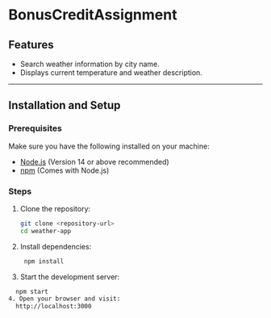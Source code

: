 # BonusCreditAssignment

## Features
- Search weather information by city name.
- Displays current temperature and weather description.

---

## Installation and Setup

### Prerequisites
Make sure you have the following installed on your machine:
- [Node.js](https://nodejs.org/) (Version 14 or above recommended)
- [npm](https://www.npmjs.com/) (Comes with Node.js)

### Steps
1. Clone the repository:
   ```bash
   git clone <repository-url>
   cd weather-app
2. Install dependencies:
   ```bash
    npm install
3. Start the development server:
  ```bash
    npm start
4. Open your browser and visit:
    http://localhost:3000

